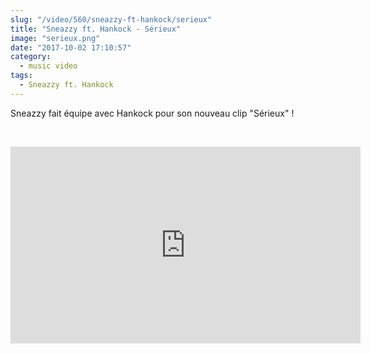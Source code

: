 ```yaml
--- 
slug: "/video/560/sneazzy-ft-hankock/serieux"
title: "Sneazzy ft. Hankock - Sérieux"
image: "serieux.png"
date: "2017-10-02 17:10:57"
category:
  - music video
tags:
  - Sneazzy ft. Hankock
---
```

<p>Sneazzy fait équipe avec Hankock pour son nouveau clip "Sérieux" !</p><br/><p><iframe width="560" height="315" src="https://www.youtube.com/embed/wLaIy3K5N1Q" frameborder="0" allowfullscreen></iframe></p>